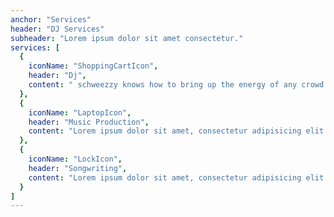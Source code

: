 ```yaml
---
anchor: "Services"
header: "DJ Services"
subheader: "Lorem ipsum dolor sit amet consectetur."
services: [
  {
    iconName: "ShoppingCartIcon",
    header: "Dj",
    content: " schweezzy knows how to bring up the energy of any crowd and unite a room with his infectious mix of music tailored to any event."
  },
  {
    iconName: "LaptopIcon",
    header: "Music Production",
    content: "Lorem ipsum dolor sit amet, consectetur adipisicing elit. Minima maxime quam architecto quo inventore harum ex magni, dicta impedit."
  },
  {
    iconName: "LockIcon",
    header: "Songwriting",
    content: "Lorem ipsum dolor sit amet, consectetur adipisicing elit. Minima maxime quam architecto quo inventore harum ex magni, dicta impedit."
  }
]
---
```

